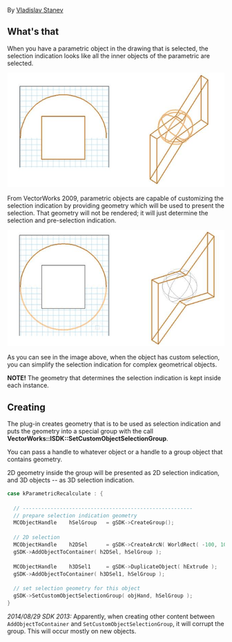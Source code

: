 By [Vladislav Stanev](mailto:vstanev@nemetschek.net)

## What's that

When you have a parametric object in the drawing that is selected, the selection indication looks like all the inner objects of the parametric are selected.

![Normal Selection Indication](images/NormalSelectionIndication.jpg)

From VectorWorks 2009, parametric objects are capable of customizing the selection indication by providing geometry which will be used to present the selection. That geometry will not be rendered; it will just determine the selection and pre-selection indication.

![Custom Selection Indication](images/CustomSelectionIndication.jpg)

As you can see in the image above, when the object has custom selection, you can simplify the selection indication for complex geometrical objects.

**NOTE!** The geometry that determines the selection indication is kept inside each instance.

## Creating

The plug-in creates geometry that is to be used as selection indication and puts the geometry into a special group with the call **VectorWorks::ISDK::SetCustomObjectSelectionGroup**.

You can pass a handle to whatever object or a handle to a group object that contains geometry.

2D geometry inside the group will be presented as 2D selection indication, and 3D objects -- as 3D selection indication.

```cpp
case kParametricRecalculate : {

  // -------------------------------------------------------
  // prepare selection indication geometry
  MCObjectHandle	hSelGroup	= gSDK->CreateGroup();

  // 2D selection
  MCObjectHandle	h2DSel		= gSDK->CreateArcN( WorldRect( -100, 100, 100, -100 ), 0, 360 );
  gSDK->AddObjectToContainer( h2DSel, hSelGroup );

  MCObjectHandle	h3DSel1		= gSDK->DuplicateObject( hExtrude );
  gSDK->AddObjectToContainer( h3DSel1, hSelGroup );

  // set selection geometry for this object
  gSDK->SetCustomObjectSelectionGroup( objHand, hSelGroup );
}
```

*2014/08/29 SDK 2013:* Apparently, when creating other content between `AddObjectToContainer` and `SetCustomObjectSelectionGroup`, it will corrupt the group. This will occur mostly on new objects.
